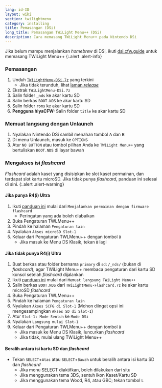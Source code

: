 ```yaml
---
lang: id-ID
layout: wiki
section: twilightmenu
category: installing
title: Pemasangan (DSi)
long_title: Pemasangan TWiLight Menu++ (DSi)
description: Cara memasang TWiLight Menu++ pada Nintendo DSi
---
```


Jika belum mampu menjalankan *homebrew* di DSi, ikuti [dsi.cfw.guide](https://dsi.cfw.guide) untuk memasang TWiLight Menu++
{:.alert .alert-info}

### Pemasangan
1. Unduh [`TWiLightMenu-DSi.7z`](https://github.com/DS-Homebrew/TWiLightMenu/releases/latest/download/TWiLightMenu-DSi.7z) yang terkini
   - Jika tidak terunduh, lihat [laman *release*](https://github.com/DS-Homebrew/TWiLightMenu/releases/latest)
1. Ekstrak `TWiLightMenu-DSi.7z`
1. Salin folder `_nds` ke akar kartu SD
1. Salin berkas `BOOT.NDS` ke akar kartu SD
1. Salin folder `roms` ke akar kartu SD
1. **Pengguna hiyaCFW:** Salin folder `title` ke akar kartu SD

### Memuat langsung dengan Unlaunch
1. Nyalakan Nintendo DSi sambil menahan tombol <kbd class="face">A</kbd> dan <kbd class="face">B</kbd>
1. Di menu Unlaunch, masuk ke `OPTIONS`
1. Atur `NO BUTTON` atau tombol pilihan Anda ke `TWiLight Menu++` yang bertuliskan `BOOT.NDS` di layar bawah

### Mengakses isi *flashcard*

*Flashcard* adalah kaset yang disisipkan ke slot kaset permainan, dan terdapat slot kartu microSD. Jika tidak punya *flashcard*, panduan ini selesai di sini.
{:.alert .alert-warning}

#### Jika punya R4(i) Ultra

1. Ikuti [panduan ini](installing-flashcard) mulai dari `Menjalankan permainan dengan firmware flashcard`
     - Peringatan yang ada boleh diabaikan
1. Buka Pengaturan TWLMenu++
1. Pindah ke halaman `Pengaturan lain`
1. Nyalakan `Akses microSD Slot-1`
1. Keluar dari Pengaturan TWLMenu++ dengan tombol `B`
     - Jika masuk ke Menu DS Klasik, tekan `B` lagi

#### Jika tidak punya R4(i) Ultra

1. Buat berkas atau folder bernama `primary` di `sd:/_nds/` (bukan di *flashcard*), agar TWiLight Menu++ membaca pengaturan dari kartu SD konsol setelah *flashcard* dijalankan
1. Ikuti [panduan ini](installing-flashcard) mulai dari `Memuat langsung TWiLight Menu++`
1. Salin berkas `BOOT.NDS` dari `TWiLightMenu-Flashcard.7z` ke akar kartu microSD *flashcard*
1. Buka Pengaturan TWLMenu++
1. Pindah ke halaman `Pengaturan lain`
1. Nyalakan `Akses SCFG di Slot-1` (Mohon diingat opsi ini mengesampingkan `Akses SD di Slot-1`)
1. Atur `Slot-1: Mode Sentuh` ke `Mode DSi`
1. Nyalakan `Langsung mulai Slot-1`
1. Keluar dari Pengaturan TWLMenu++ dengan tombol `B`
     - Jika masuk ke Menu DS Klasik, luncurkan *flashcard*
     - Jika tidak, mulai ulang TWiLight Menu++

#### Beralih antara isi kartu SD dan *flashcard*
- Tekan `SELECT`+`Atas` atau `SELECT`+`Bawah` untuk beralih antara isi kartu SD dan *flashcard*
     - Jika menu SELECT diaktifkan, boleh dilakukan dari situ
     - Jika menggunakan tema 3DS, sentuh ikon Kaset/Kartu SD
     - Jika menggunakan tema Wood, R4, atau GBC; tekan tombol `L`
